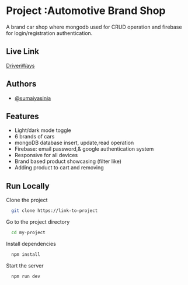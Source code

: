 
# Project :Automotive Brand Shop

A brand car shop where mongodb used for CRUD operation and firebase for login/registration authentication.

## Live Link

[DrivenWays](https://drivenways-car-shop.web.app/)

## Authors

- [@sumaiyasinja](https://github.com/sumaiyasinja)


## Features

- Light/dark mode toggle
- 6 brands of cars
- mongoDB database insert, update,read operation
- Firebase: email password,& google authentication system
- Responsive for all devices
- Brand based product showcasing (filter like)
- Adding product to cart and removing


## Run Locally

Clone the project

```bash
  git clone https://link-to-project
```

Go to the project directory

```bash
  cd my-project
```

Install dependencies

```bash
  npm install
```

Start the server

```bash
  npm run dev
```


